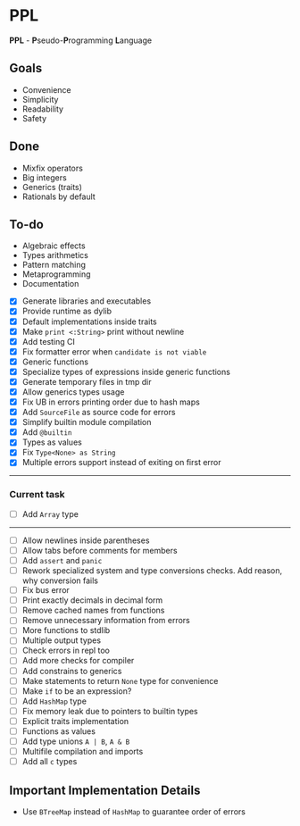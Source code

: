# PPL

**PPL** - **P**seudo-**P**rogramming **L**anguage

## Goals

* Convenience
* Simplicity
* Readability
* Safety

## Done
* Mixfix operators
* Big integers
* Generics (traits)
* Rationals by default

## To-do
* Algebraic effects
* Types arithmetics
* Pattern matching
* Metaprogramming
* Documentation

* [X] Generate libraries and executables
* [X] Provide runtime as dylib
* [X] Default implementations inside traits
* [X] Make `print <:String>` print without newline
* [X] Add testing CI
* [x] Fix formatter error when `candidate is not viable`
* [x] Generic functions
* [x] Specialize types of expressions inside generic functions
* [x] Generate temporary files in tmp dir
* [x] Allow generics types usage
* [x] Fix UB in errors printing order due to hash maps
* [x] Add `SourceFile` as source code for errors
* [x] Simplify builtin module compilation
* [x] Add `@builtin`
* [x] Types as values
* [x] Fix `Type<None> as String`
* [x] Multiple errors support instead of exiting on first error
---
### Current task
* [ ] Add `Array` type
---
* [ ] Allow newlines inside parentheses
* [ ] Allow tabs before comments for members
* [ ] Add `assert` and `panic`
* [ ] Rework specialized system and type conversions checks. Add reason, why conversion fails
* [ ] Fix bus error
* [ ] Print exactly decimals in decimal form
* [ ] Remove cached names from functions
* [ ] Remove unnecessary information from errors
* [ ] More functions to stdlib
* [ ] Multiple output types
* [ ] Check errors in repl too
* [ ] Add more checks for compiler
* [ ] Add constrains to generics
* [ ] Make statements to return `None` type for convenience
* [ ] Make `if` to be an expression?
* [ ] Add `HashMap` type
* [ ] Fix memory leak due to pointers to builtin types
* [ ] Explicit traits implementation
* [ ] Functions as values
* [ ] Add type unions `A | B`, `A & B`
* [ ] Multifile compilation and imports
* [ ] Add all `c` types

## Important Implementation Details
* Use `BTreeMap` instead of `HashMap` to guarantee order of errors